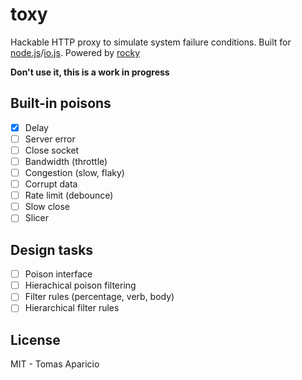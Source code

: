 # toxy

Hackable HTTP proxy to simulate system failure conditions.
Built for [node.js](http://nodejs.org)/[io.js](https://iojs.org). Powered by [rocky](https://github.com/h2non/rocky)

**Don't use it, this is a work in progress**

## Built-in poisons

- [x] Delay
- [ ] Server error
- [ ] Close socket
- [ ] Bandwidth (throttle)
- [ ] Congestion (slow, flaky)
- [ ] Corrupt data
- [ ] Rate limit (debounce)
- [ ] Slow close
- [ ] Slicer

## Design tasks

- [ ] Poison interface
- [ ] Hierachical poison filtering
- [ ] Filter rules (percentage, verb, body)
- [ ] Hierarchical filter rules

## License

MIT - Tomas Aparicio
